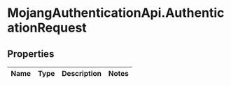 # MojangAuthenticationApi.AuthenticationRequest

## Properties
Name | Type | Description | Notes
------------ | ------------- | ------------- | -------------



